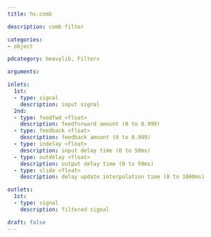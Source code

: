 ```yaml
---
title: hv.comb

description: comb filter

categories:
- object

pdcategory: heavylib, Filters

arguments:

inlets:
  1st:
  - type: signal
    description: input signal
  2nd:
  - type: feedfwd <float>
    description: feedforward amount (0 to 0.999)
  - type: feedback <float>
    description: feedback amount (0 to 0.999)
  - type: indelay <float>
    description: input delay time (0 to 50ms)
  - type: outdelay <float>
    description: output delay time (0 to 50ms)
  - type: slide <float>
    description: delay update interpolation time (0 to 1000ms)

outlets:
  1st:
  - type: signal
    description: filtered signal

draft: false
---
```





